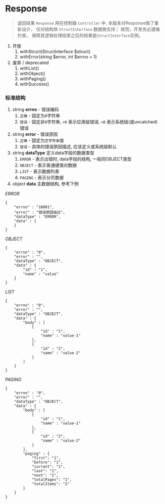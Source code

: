 # Response

> 返回结果 `Response` 用在控制器 `Controller` 中, 
本版本对Response做了重新设计，
仅对结构体 `StructInterface` 数据做支持；
故而，开发务必遵循约束，
保障其逻辑处理结束之后的结果是`StructInterface`实例。


1. 开放
    1. withStruct(StructInterface $struct)
    1. withError(string $error, int $errno = 1)
1. 废弃 / deprecated
    1. withList()
    1. withObject()
    1. withPaging()
    1. withSuccess()



### 标准结构

1. string **errno** - 错误编码
    1. `正确` - 固定为`0`字符串
    1. `错误` - 固定非`0`字符串, `>0` 表示应用级错误, `<0` 表示系统级(或uncatched)错误
1. string **error** - 错误原因
    1. `正确` - 固定为`空字符串`值
    1. `错误` - 具体的错误原因描述, 应该定义或系统级默认
1. string **dataType** 定义data字段的数据类型
    1. `ERROR` - 表示出错时, data字段的结构, 一般同OBJECT类型
    1. `OBJECT` - 表示普通键值对数据
    1. `LIST` - 表示数据列表
    1. `PAGING` - 表示分页数据
1. object **data** 主数据结构, 参考下例


*ERROR*

```text
{
    "errno" : "10001", 
    "error" : "错误原因描述", 
    "dataType" : "ERROR", 
    "data" : {
    }
}
```



*OBJECT*

```text
{
    "errno" : "0", 
    "error" : "", 
    "dataType" : "OBJECT", 
    "data" : {
        "id" : "1", 
        "name" : "value"
    }
}
```



*LIST*

```text
{
    "errno" : "0", 
    "error" : "", 
    "dataType" : "OBJECT", 
    "data" : {
        "body" : [
            {
                "id" : "1", 
                "name" : "value-1"
            },
            {
                "id" : "2", 
                "name" : "value-2"
            }
        ]
    }
}
```



*PAGING*

```text
{
    "errno" : "0", 
    "error" : "", 
    "dataType" : "OBJECT", 
    "data" : {
        "body" : [
            {
                "id" : "1", 
                "name" : "value-1"
            },
            {
                "id" : "2", 
                "name" : "value-2"
            }
        ],
        "paging" : {
            "first": "1",
            "before": "1",
            "current": "1",
            "last": "1",
            "next": "1",
            "totalPages": "1",
            "totalItems": "2"
        }
    }
}
```
